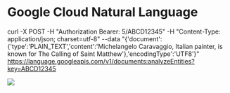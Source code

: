 # Google Cloud Natural Language

curl -X POST -H "Authorization Bearer: 5/ABCD12345" -H "Content-Type: application/json; charset=utf-8" 
--data "{'document':{'type':'PLAIN_TEXT','content':'Michelangelo Caravaggio, Italian painter, is known for 
The Calling of Saint Matthew'},'encodingType':'UTF8'}" 
https://language.googleapis.com/v1/documents:analyzeEntities?key=ABCD12345

<img src=https://github.com/RubensZimbres/Repo-2019/blob/master/Google-Cloud-Natural-Language/GCP_NL.png>
